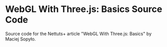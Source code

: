 # WebGL With Three.js: Basics Source Code

Source code for the Nettuts+ article "WebGL With Three.js: Basics" by Maciej Sopyło.